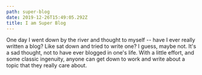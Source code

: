 ```yaml
---
path: super-blog
date: 2019-12-26T15:49:05.292Z
title: I am Super Blog
---
```

One day I went down by the river and thought to myself -- have I ever really written a blog? Like sat down and tried to write one? I guess, maybe not. It's a sad thought, not to have ever blogged in one's life. With a little effort, and some classic ingenuity, anyone can get down to work and write about a topic that they really care about.
